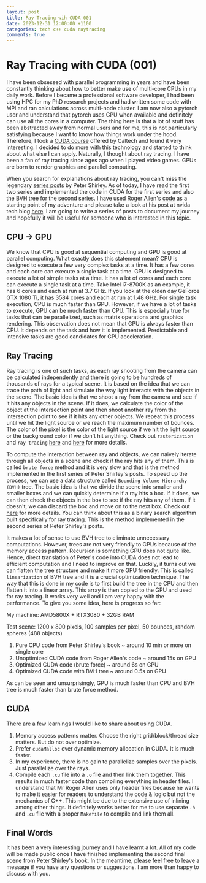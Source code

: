 ```yaml
---
layout: post
title: Ray Tracing wih CUDA 001
date: 2023-12-31 12:00:00 +1100
categories: tech c++ cuda raytracing
comments: true
---
```


# Ray Tracing with CUDA (001)

I have been obsessed with parallel programming in years and have been constantly thinking about how to better make use of multi-core CPUs in my daily work. Before I became a professional software developer, I had been using HPC for my PhD research projects and had written some code with MPI and ran calculations across multi-node cluster. I am now also a pytorch user and understand that pytorch uses GPU when available and definitely can use all the cores in a computer. The thing here is that a lot of stuff has been abstracted away from normal users and for me, this is not particularly satisfying because I want to know how things work under the hood. Therefore, I took a [CUDA course](http://courses.cms.caltech.edu/cs179/) offered by Caltech and found it very interesting. I decided to do more with this technology and started to think about what else I can apply. Naturally, I thought about ray tracing. I have been a fan of ray tracing since ages ago when I played video games. GPUs are born to render graphics and parallel computing.

When you search for explanations about ray tracing, you can't miss the legendary [series posts](https://raytracing.github.io/) by Peter Shirley. As of today, I have read the first two series and implemented the code in CUDA for the first series and also the BVH tree for the second series. I have used Roger Allen's [code](https://github.com/rogerallen/raytracinginoneweekendincuda) as a starting point of my adventure and please take a look at his post at nvida tech blog [here](https://developer.nvidia.com/blog/accelerated-ray-tracing-cuda/). I am going to write a series of posts to document my journey and hopefully it will be useful for someone who is interested in this topic.

## CPU -> GPU

We know that CPU is good at sequential computing and GPU is good at parallel computing. What exactly does this statement mean? CPU is designed to execute a few very complex tasks at a time. It has a few cores and each core can execute a single task at a time. GPU is designed to execute a lot of simple tasks at a time. It has a lot of cores and each core can execute a single task at a time. Take Intel i7-8700K as an example, it has 6 cores and each at run at 3.7 GHz. If you look at the olden day GeForce GTX 1080 Ti, it has 3584 cores and each at run at 1.48 GHz. For single task execution, CPU is much faster than GPU. However, if we have a lot of tasks to execute, GPU can be much faster than CPU. This is especially true for tasks that can be parallelized, such as matrix operations and graphics rendering. This observation does not mean that GPU is always faster than CPU. It depends on the task and how it is implemented. Predictable and intensive tasks are good candidates for GPU acceleration.

## Ray Tracing

Ray tracing is one of such tasks, as each ray shooting from the camera can be calculated independently and there is going to be hundreds of thousands of rays for a typical scene. It is based on the idea that we can trace the path of light and simulate the way light interacts with the objects in the scene. The basic idea is that we shoot a ray from the camera and see if it hits any objects in the scene. If it does, we calculate the color of the object at the intersection point and then shoot another ray from the intersection point to see if it hits any other objects. We repeat this process until we hit the light source or we reach the maximum number of bounces. The color of the pixel is the color of the light source if we hit the light source or the background color if we don't hit anything. Check out `rasterization` and `ray tracing` [here](https://en.wikipedia.org/wiki/Rasterisation) and [here](<https://en.wikipedia.org/wiki/Ray_tracing_(graphics)>) for more details.

To compute the interaction between ray and objects, we can naively iterate through all objects in a scene and check if the ray hits any of them. This is called `brute force` method and it is very slow and that is the method implemented in the first series of Peter Shirley's posts. To speed up the process, we can use a data structure called `Bounding Volume Hierarchy (BVH)` tree. The basic idea is that we divide the scene into smaller and smaller boxes and we can quickly determine if a ray hits a box. If it does, we can then check the objects in the box to see if the ray hits any of them. If it doesn't, we can discard the box and move on to the next box. Check out [here](https://en.wikipedia.org/wiki/Bounding_volume_hierarchy) for more details. You can think about this as a binary search algorithm built specifically for ray tracing. This is the method implemented in the second series of Peter Shirley's posts.

It makes a lot of sense to use BVH tree to eliminate unnecessary computations. However, trees are not very friendly to GPUs because of the memory access pattern. Recursion is something GPU does not quite like. Hence, direct translation of Peter's code into CUDA does not lead to efficient computation and I need to improve on that. Luckily, it turns out we can flatten the tree structure and make it more GPU friendly. This is called `linearization` of BVH tree and it is a crucial optimization technique. The way that this is done in my code is to first build the tree in the CPU and then flatten it into a linear array. This array is then copied to the GPU and used for ray tracing. It works very well and I am very happy with the performance. To give you some idea, here is progress so far:

My machine: AMD5800X + RTX3080 + 32GB RAM

Test scene: 1200 x 800 pixels, 100 samples per pixel, 50 bounces, random spheres (488 objects)

1. Pure CPU code from Peter Shirley's book ~ around 10 min or more on single core
2. Unoptimized CUDA code from Roger Allen's code ~ around 15s on GPU
3. Optimized CUDA code (brute force) ~ around 6s on GPU
4. Optimized CUDA code with BVH tree ~ around 0.5s on GPU

As can be seen and unsurprisingly, GPU is much faster than CPU and BVH tree is much faster than brute force method.

## CUDA

There are a few learnings I would like to share about using CUDA.

1. Memory access patterns matter. Choose the right grid/block/thread size matters. But do not over optimize.
2. Prefer `cudaMalloc` over dynamic memory allocation in CUDA. It is much faster.
3. In my experience, there is no gain to parallelize samples over the pixels. Just parallelize over the rays.
4. Compile each `.cu` file into a `.o` file and then link them together. This results in much faster code than compiling everything in header files.
   I understand that Mr Roger Allen uses only header files because he wants to make it easier for readers to understand the code & logic but not the
   mechanics of C++. This might be due to the extensive use of inlining among other things. It definitely works better for me to use
   separate `.h` and `.cu` file with a proper `Makefile` to compile and link them all.

## Final Words

It has been a very interesting journey and I have learnt a lot. All of my code will be made public once I have finished implementing the second final scene from Peter Shirley's book. In the meantime, please feel free to leave a message if you have any questions or suggestions. I am more than happy to discuss with you.
